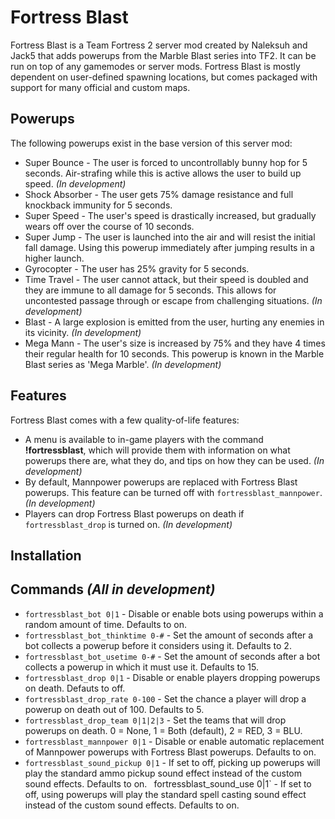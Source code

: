 Fortress Blast
==============

Fortress Blast is a Team Fortress 2 server mod created by Naleksuh and Jack5 that adds powerups from the Marble Blast series into TF2. It can be run on top of any gamemodes or server mods. Fortress Blast is mostly dependent on user-defined spawning locations, but comes packaged with support for many official and custom maps.

Powerups
--------

The following powerups exist in the base version of this server mod:

- Super Bounce - The user is forced to uncontrollably bunny hop for 5 seconds. Air-strafing while this is active allows the user to build up speed. *(In development)*
- Shock Absorber - The user gets 75% damage resistance and full knockback immunity for 5 seconds.
- Super Speed - The user's speed is drastically increased, but gradually wears off over the course of 10 seconds.
- Super Jump - The user is launched into the air and will resist the initial fall damage. Using this powerup immediately after jumping results in a higher launch.
- Gyrocopter - The user has 25% gravity for 5 seconds.
- Time Travel - The user cannot attack, but their speed is doubled and they are immune to all damage for 5 seconds. This allows for uncontested passage through or escape from challenging situations. *(In development)*
- Blast - A large explosion is emitted from the user, hurting any enemies in its vicinity. *(In development)*
- Mega Mann - The user's size is increased by 75% and they have 4 times their regular health for 10 seconds. This powerup is known in the Marble Blast series as 'Mega Marble'. *(In development)*

Features
--------

Fortress Blast comes with a few quality-of-life features:

- A menu is available to in-game players with the command **!fortressblast**, which will provide them with information on what powerups there are, what they do, and tips on how they can be used. *(In development)*
- By default, Mannpower powerups are replaced with Fortress Blast powerups. This feature can be turned off with `fortressblast_mannpower`. *(In development)*
- Players can drop Fortress Blast powerups on death if `fortressblast_drop` is turned on. *(In development)*

Installation
------------

<installation guide required here>

Commands *(All in development)*
--------

- `fortressblast_bot 0|1` - Disable or enable bots using powerups within a random amount of time. Defaults to on.
- `fortressblast_bot_thinktime 0-#` - Set the amount of seconds after a bot collects a powerup before it considers using it. Defaults to 2.
- `fortressblast_bot_usetime 0-#` - Set the amount of seconds after a bot collects a powerup in which it must use it. Defaults to 15.
- `fortressblast_drop 0|1` - Disable or enable players dropping powerups on death. Defauts to off.
- `fortressblast_drop_rate 0-100` - Set the chance a player will drop a powerup on death out of 100. Defaults to 5.
- `fortressblast_drop_team 0|1|2|3` - Set the teams that will drop powerups on death. 0 = None, 1 = Both (default), 2 = RED, 3 = BLU.
- `fortressblast_mannpower 0|1` - Disable or enable automatic replacement of Mannpower powerups with Fortress Blast powerups. Defaults to on.
- `fortressblast_sound_pickup 0|1` - If set to off, picking up powerups will play the standard ammo pickup sound effect instead of the custom sound effects. Defaults to on.
` `fortressblast_sound_use 0|1` - If set to off, using powerups will play the standard spell casting sound effect instead of the custom sound effects. Defaults to on.
